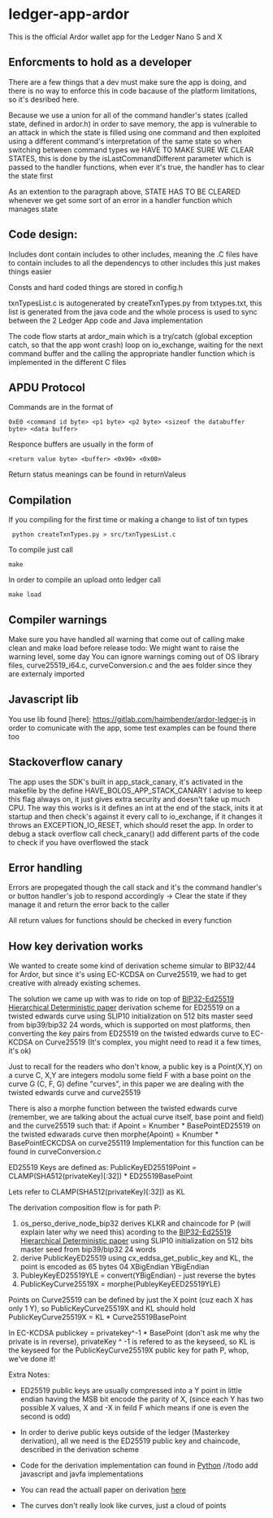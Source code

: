 # ledger-app-ardor

This is the official Ardor wallet app for the Ledger Nano S and X

## Enforcments to hold as a developer

There are a few things that a dev must make sure the app is doing, and there is no way to enforce this in code
bacause of the platform limitations, so it's desribed here.

Because we use a union for all of the command handler's states (called state, defined in ardor.h) in order to save memory, the app is vulnerable to
an attack in which the state is filled using one command and then exploited using a different command's interpretation of the same state
so when switching between command types we HAVE TO MAKE SURE WE CLEAR STATES, this is done by the isLastCommandDifferent parameter which is passed
to the handler functions, when ever it's true, the handler has to clear the state first

As an extention to the paragraph above, STATE HAS TO BE CLEARED whenever we get some sort of an error in a handler function which manages state

## Code design:

Includes dont contain includes to other includes, meaning the .C files have to contain includes to all the dependencys to other includes
this just makes things easier

Consts and hard coded things are stored in config.h

txnTypesList.c is autogenerated by createTxnTypes.py from txtypes.txt, this list is generated from the java code
and the whole process is used to sync between the 2 Ledger App code and Java implementation

The code flow starts at ardor_main which is a try/catch (global exception catch, so that the app wont crash) loop on io_exchange,
waiting for the next command buffer and the calling the appropriate handler function which is implemented in the different C files


## APDU Protocol

Commands are in the format of

	0xE0 <command id byte> <p1 byte> <p2 byte> <sizeof the databuffer byte> <data buffer>

Responce buffers are usually in the form of

	<return value byte> <buffer> <0x90> <0x00>

Return status meanings can be found in returnValeus

## Compilation

If you compiling for the first time or making a change to list of txn types

	 python createTxnTypes.py > src/txnTypesList.c

To compile just call

	make

In order to compile an upload onto ledger call

	make load

## Compiler warnings

Make sure you have handled all warning that come out of calling make clean and make load before release
todo: We might want to raise the warning level, some day
You can ignore warnings coming out of OS library files, curve25519_i64.c, curveConversion.c and the aes folder
since they are externaly imported

## Javascript lib

You use lib found [here]: https://gitlab.com/haimbender/ardor-ledger-js in order to comunicate with the app, some test examples can be found there too


## Stackoverflow canary

The app uses the SDK's built in app_stack_canary, it's activated in the makefile by the define HAVE_BOLOS_APP_STACK_CANARY
I advise to keep this flag always on, it just gives extra security and doesn't take up much CPU.
The way this works is it defines an int at the end of the stack, inits it at startup and then check's against it every call to io_exchange,
if it changes it throws an EXCEPTION_IO_RESET, which should reset the app.
In order to debug a stack overflow call check_canary() add different parts of the code to check if you have overflowed the stack


## Error handling

Errors are propegated though the call stack and it's the command handler's or button handler's job to respond accordingly -> Clear the state if they manage it
and return the error back to the caller

All return values for functions should be checked in every function


## How key derivation works

We wanted to create some kind of derivation scheme simular to BIP32/44 for Ardor, but since it's using EC-KCDSA on Curve25519,
we had to get creative with already existing schemes.

The solution we came up with was to ride on top of [BIP32-Ed25519 Hierarchical Deterministic paper](https://cardanolaunch.com/assets/Ed25519_BIP.pdf) derivation scheme for ED25519 on a twisted edwards curve using SLIP10 initialization on 512 bits master seed from bip39/bip32 24 words, which is supported on most platforms, then converting the key pairs from ED25519 on the twisted edwards curve to EC-KCDSA on Curve25519 (It's complex, you might need to read it a few times, it's ok)

Just to recall for the readers who don't know, a public key is a Point(X,Y) on a curve C, X,Y are integers modolu some field F with a base point on the curve G
(C, F, G) define "curves", in this paper we are dealing with the twisted edwards curve and curve25519

There is also a morphe function between the twisted edwards curve (remember, we are talking about the actual curve itself, base point and field) and the curve25519
such that: if Apoint = Knumber * BasePointED25519 on the twisted edwarads curve then morphe(Apoint) = Knumber * BasePointECKCDSA on curve255119
Implementation for this function can be found in curveConversion.c

ED25519 Keys are defined as: PublicKeyED25519Point = CLAMP(SHA512(privateKey)[:32]) * ED25519BasePoint

Lets refer to CLAMP(SHA512(privateKey)[:32]) as KL

The derivation composition flow is for path P:

1. os_perso_derive_node_bip32 derives KLKR and chaincode for P (will explain later why we need this) acording to the [BIP32-Ed25519 Hierarchical Deterministic paper](https://cardanolaunch.com/assets/Ed25519_BIP.pdf) using SLIP10 initialization on 512 bits master seed from bip39/bip32 24 words
2. derive PublicKeyED25519 using cx_eddsa_get_public_key and KL, the point is encoded as 65 bytes 04 XBigEndian YBigEndian
3. PubleyKeyED25519YLE = convert(YBigEndian) - just reverse the bytes
4. PublicKeyCurve25519X = morphe(PubleyKeyEED25519YLE)

Points on Curve25519 can be defined by just the X point (cuz each X has only 1 Y), so PublicKeyCurve25519X and
KL should hold PublicKeyCurve25519X = KL * Curve25519BasePoint

In EC-KCDSA publickey = privatekey^-1 * BasePoint (don't ask me why the private is in reverse), privateKey ^ -1 is refered to as the keyseed, so KL is the keyseed for the PublicKeyCurve25519X public key for path P, whop, we've done it!

Extra Notes:

* ED25519 public keys are usually compressed into a Y point in little endian having the MSB bit encode the parity of X, (since each Y has two possible X values, X and -X in feild F which means if one is even the second is odd)

* In order to derive public keys outside of the ledger (Masterkey derivation), all we need is the ED25519 public key and chaincode, described in the derivation scheme

* Code for the derivation implementation can found in [Python](https://cardanolaunch.com/assets/Ed25519_BIP.pdf) //todo add javascript and javfa implementations

* You can read the actuall paper on derivation [here](https://www.jelurida.com/sites/default/files/kcdsa.pdf)

* The curves don't really look like curves, just a cloud of points